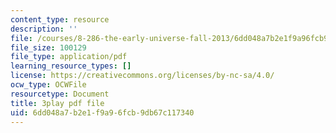 ```yaml
---
content_type: resource
description: ''
file: /courses/8-286-the-early-universe-fall-2013/6dd048a7b2e1f9a96fcb9db67c117340_eUYIcR1VGns.pdf
file_size: 100129
file_type: application/pdf
learning_resource_types: []
license: https://creativecommons.org/licenses/by-nc-sa/4.0/
ocw_type: OCWFile
resourcetype: Document
title: 3play pdf file
uid: 6dd048a7-b2e1-f9a9-6fcb-9db67c117340
---
```

